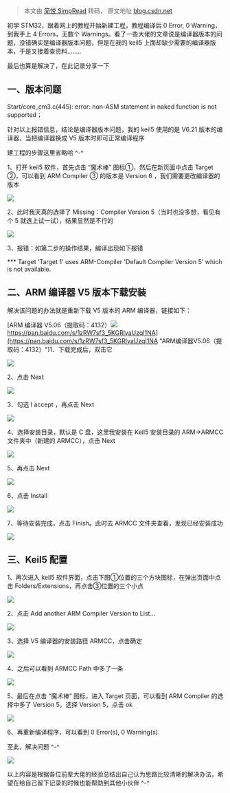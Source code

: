 > 本文由 [简悦 SimpRead](http://ksria.com/simpread/) 转码， 原文地址 [blog.csdn.net](https://blog.csdn.net/qq_45899177/article/details/135854420)

初学 STM32，跟着网上的教程开始新建工程，教程编译后 0 Error, 0 Warning， 到我手上 4 Errors，无数个 Warnings。看了一些大佬的文章说是编译器版本的问题，没错确实是编译器版本问题，但是在我的 keil5 上面却缺少需要的编译器版本，于是又接着查资料........

最后也算是解决了，在此记录分享一下

一、版本问题
------

Start/core_cm3.c(445): error: non-ASM statement in naked function is not supported；

针对以上报错信息，结论是编译器版本问题，我的 keil5 使用的是 V6.21 版本的编译器，当把编译器换成 V5 版本时即可正常编译程序

建工程的步骤这里省略哈 ^-^

1、打开 keil5 软件，首先点击 “魔术棒” 图标①，然后在新页面中点击 Target ②，可以看到 ARM Compiler ③ 的版本是 Version 6 ，我们需要更改编译器的版本

![](https://i-blog.csdnimg.cn/blog_migrate/f96e2d2af86ebab9dafee18d0056c8d2.png)

2、此时我天真的选择了 Missing：Compiler Version 5（当时也没多想，看见有个 5 就选上试一试），结果显然是不行的

![](https://i-blog.csdnimg.cn/blog_migrate/96f6a3eded26bf20422121d18bc5ec1b.png)

3、报错：如第二步的操作结果，编译出现如下报错

*** Target 'Target 1' uses ARM-Compiler 'Default Compiler Version 5' which is not available.

二、ARM 编译器 V5 版本下载安装
-------------------

解决该问题的办法就是重新下载 V5 版本的 ARM 编译器，链接如下：

[ARM 编译器 V5.06（提取码：4132）![](https://i-blog.csdnimg.cn/blog_migrate/003a2ce7eb50c2e24a8c624c260c5930.png)https://pan.baidu.com/s/1zRW7sf3_5KGRlyaUzqI1NA](https://pan.baidu.com/s/1zRW7sf3_5KGRlyaUzqI1NA "ARM编译器V5.06（提取码：4132）")1、下载完成后，双击它

![](https://i-blog.csdnimg.cn/blog_migrate/c61b2ccf70bae7f6631e8351479c6cd9.png)

2、点击 Next

![](https://i-blog.csdnimg.cn/blog_migrate/ef5acd6ac441daba7ebc52f672590088.png)

3、勾选 I accept ，再点击 Next

![](https://i-blog.csdnimg.cn/blog_migrate/fcec9d0238834ce7df2b29b30595ba22.png)

4、选择安装目录，默认是 C 盘，这里我安装在 Keil5 安装目录的 ARM->ARMCC 文件夹中（新建的 ARMCC），点击 Next

![](https://i-blog.csdnimg.cn/blog_migrate/0d020ded81a02baff42f89a4bd5fdce9.png)

5、再点击 Next

![](https://i-blog.csdnimg.cn/blog_migrate/9cece3a8fed52612cea1bd79ef421704.png)

6、点击 Install

![](https://i-blog.csdnimg.cn/blog_migrate/8da6f4a43e5ac14eeaa088813c45bb14.png)

7、等待安装完成，点击 Finish。此时去 ARMCC 文件夹查看，发现已经安装成功

![](https://i-blog.csdnimg.cn/blog_migrate/1edb7345bfce62db50566726bff9ee2b.png)

三、Keil5 配置
----------

1、再次进入 keil5 软件界面，点击下图①位置的三个方块图标，在弹出页面中点击 Folders/Extensions，再点击③位置的三个小点

![](https://i-blog.csdnimg.cn/blog_migrate/9c7c62479cc71bd2d2e0ef0dc002bd95.png)

2、点击 Add another ARM Compiler Version to List...

![](https://i-blog.csdnimg.cn/blog_migrate/9d384afd1a89e7b8e591fea248ceba92.png)

3、选择 V5 编译器的安装路径 ARMCC，点击确定

![](https://i-blog.csdnimg.cn/blog_migrate/142e70f1ca2a3eac8001f1133ccddbe5.png)

4、之后可以看到 ARMCC Path 中多了一条

![](https://i-blog.csdnimg.cn/blog_migrate/78b49fe3382dc7d1dd10cfc5e90f2122.png)

5、最后在点击 “魔术棒” 图标，进入 Target 页面，可以看到 ARM Compiler 的选择中多了 Version 5，选择 Version 5，点击 ok

![](https://i-blog.csdnimg.cn/blog_migrate/ecfc1f76b556896bb603c3a8efa32def.png)

6、再重新编译程序，可以看到 0 Error(s), 0 Warning(s).

至此，解决问题 ^-^

![](https://i-blog.csdnimg.cn/blog_migrate/b817dcd675ddac4bc74dd6a7db116b96.png)

以上内容是根据各位前辈大佬的经验总结出自己认为思路比较清晰的解决办法，希望在给自己留下记录的时候也能帮助到其他小伙伴 ^-^